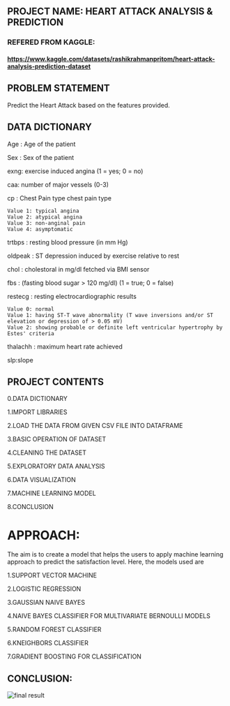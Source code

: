 ##                     PROJECT NAME: HEART ATTACK ANALYSIS & PREDICTION
### REFERED FROM KAGGLE:
#### https://www.kaggle.com/datasets/rashikrahmanpritom/heart-attack-analysis-prediction-dataset

## PROBLEM STATEMENT
Predict the Heart Attack based on the features provided.

## DATA DICTIONARY
Age : Age of the patient

Sex : Sex of the patient

exng: exercise induced angina (1 = yes; 0 = no)

caa: number of major vessels (0-3)

cp : Chest Pain type chest pain type

    Value 1: typical angina
    Value 2: atypical angina
    Value 3: non-anginal pain
    Value 4: asymptomatic
trtbps : resting blood pressure (in mm Hg)

oldpeak : ST depression induced by exercise relative to rest

chol : cholestoral in mg/dl fetched via BMI sensor

fbs : (fasting blood sugar > 120 mg/dl) (1 = true; 0 = false)

restecg : resting electrocardiographic results

    Value 0: normal
    Value 1: having ST-T wave abnormality (T wave inversions and/or ST elevation or depression of > 0.05 mV)
    Value 2: showing probable or definite left ventricular hypertrophy by Estes' criteria
thalachh : maximum heart rate achieved

slp:slope


## PROJECT CONTENTS
0.DATA DICTIONARY

1.IMPORT LIBRARIES

2.LOAD THE DATA FROM GIVEN CSV FILE INTO DATAFRAME

3.BASIC OPERATION OF DATASET

4.CLEANING THE DATASET

5.EXPLORATORY DATA ANALYSIS

6.DATA VISUALIZATION

7.MACHINE LEARNING MODEL

8.CONCLUSION

# APPROACH:
The aim is to create a model that helps the users to apply machine learning approach to predict the satisfaction level. Here, the models used are

1.SUPPORT VECTOR MACHINE

2.LOGISTIC REGRESSION

3.GAUSSIAN NAIVE BAYES

4.NAIVE BAYES CLASSIFIER FOR MULTIVARIATE BERNOULLI MODELS

5.RANDOM FOREST CLASSIFIER

6.KNEIGHBORS CLASSIFIER

7.GRADIENT BOOSTING FOR CLASSIFICATION

## CONCLUSION:
![final result](https://user-images.githubusercontent.com/98824713/177098967-63d2853c-e42f-4ab9-a3af-bfe118126976.png)





